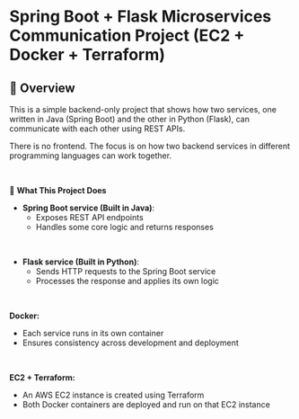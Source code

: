 # Spring Boot + Flask Microservices Communication Project (EC2 + Docker + Terraform)

## 🚀 Overview
This is a simple backend-only project that shows how two services, one written in Java (Spring Boot) and the other in Python (Flask), can communicate with each other using REST APIs.

There is no frontend. The focus is on how two backend services in different programming languages can work together.

&nbsp;

🔧 **What This Project Does**
&nbsp;
- **Spring Boot service (Built in Java)**:  
  - Exposes REST API endpoints
  - Handles some core logic and returns responses  

&nbsp;

- **Flask service (Built in Python)**:  
  - Sends HTTP requests to the Spring Boot service
  - Processes the response and applies its own logic

&nbsp;

**Docker:**
  - Each service runs in its own container
  - Ensures consistency across development and deployment

&nbsp;

**EC2 + Terraform:**
  - An AWS EC2 instance is created using Terraform
  - Both Docker containers are deployed and run on that EC2 instance
